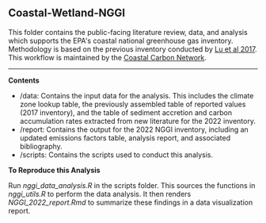 ## Coastal-Wetland-NGGI

This folder contains the public-facing literature review, data, and analysis which supports the EPA's coastal national greenhouse gas inventory. Methodology is based on the previous inventory conducted by [Lu et al 2017](https://github.com/Smithsonian/Coastal-Wetland-NGGI-Data-Public). This workflow is maintained by the [Coastal Carbon Network](https://serc.si.edu/coastalcarbon).

***

**Contents**

- /data: Contains the input data for the analysis. This includes the climate zone lookup table, the previously assembled table of reported values (2017 inventory), and the table of sediment accretion and carbon accumulation rates extracted from new literature for the 2022 inventory.
- /report: Contains the output for the 2022 NGGI inventory, including an updated emissions factors table, analysis report, and associated bibliography.
- /scripts: Contains the scripts used to conduct this analysis.

**To Reproduce this Analysis**

Run *nggi_data_analysis.R* in the scripts folder. This sources the functions in *nggi_utils.R* to perform the data analysis. It then renders *NGGI_2022_report.Rmd* to summarize these findings in a data visualization report.
